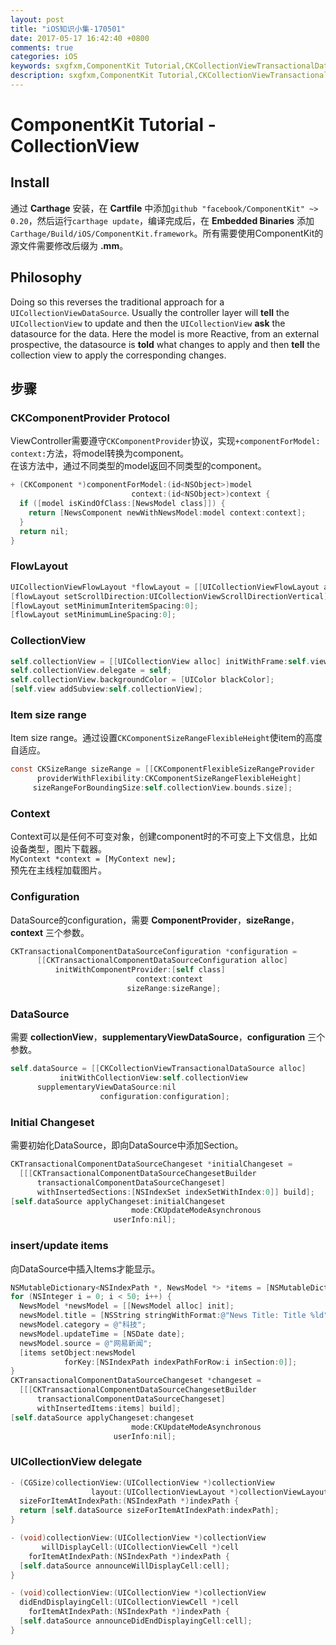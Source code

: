 ```yaml
---
layout: post
title: "iOS知识小集-170501"
date: 2017-05-17 16:42:40 +0800
comments: true
categories: iOS
keywords: sxgfxm,ComponentKit Tutorial,CKCollectionViewTransactionalDataSource
description: sxgfxm,ComponentKit Tutorial,CKCollectionViewTransactionalDataSource
---
```


# ComponentKit Tutorial - CollectionView

## Install
通过 **Carthage** 安装，在 **Cartfile** 中添加`github "facebook/ComponentKit" ~> 0.20`，然后运行`carthage update`，编译完成后，在 **Embedded Binaries** 添加`Carthage/Build/iOS/ComponentKit.framework`。所有需要使用ComponentKit的源文件需要修改后缀为 **.mm**。

## Philosophy
Doing so this reverses the traditional approach for a `UICollectionViewDataSource`. Usually the controller layer will **tell** the `UICollectionView` to update and then the `UICollectionView` **ask** the datasource for the data. Here the model is  more Reactive, from an external prospective, the datasource is **told** what changes to apply and then **tell** the collection view to apply the corresponding changes.

<!-- more -->

## 步骤
### CKComponentProvider Protocol

ViewController需要遵守`CKComponentProvider`协议，实现`+componentForModel: context:`方法，将model转换为component。  
在该方法中，通过不同类型的model返回不同类型的component。  

```objective-c
+ (CKComponent *)componentForModel:(id<NSObject>)model
                           context:(id<NSObject>)context {
  if ([model isKindOfClass:[NewsModel class]]) {
    return [NewsComponent newWithNewsModel:model context:context];
  }
  return nil;
}
```

### FlowLayout  

```objective-c
UICollectionViewFlowLayout *flowLayout = [[UICollectionViewFlowLayout alloc] init];
[flowLayout setScrollDirection:UICollectionViewScrollDirectionVertical];
[flowLayout setMinimumInteritemSpacing:0];
[flowLayout setMinimumLineSpacing:0];
```

### CollectionView  

```objective-c
self.collectionView = [[UICollectionView alloc] initWithFrame:self.view.bounds collectionViewLayout:flowLayout];
self.collectionView.delegate = self;
self.collectionView.backgroundColor = [UIColor blackColor];
[self.view addSubview:self.collectionView];
```

### Item size range  

Item size range。通过设置`CKComponentSizeRangeFlexibleHeight`使item的高度自适应。  

```objective-c
const CKSizeRange sizeRange = [[CKComponentFlexibleSizeRangeProvider
      providerWithFlexibility:CKComponentSizeRangeFlexibleHeight]
     sizeRangeForBoundingSize:self.collectionView.bounds.size];
```

### Context  

Context可以是任何不可变对象，创建component时的不可变上下文信息，比如设备类型，图片下载器。  
`MyContext *context = [MyContext new];`  
预先在主线程加载图片。  

### Configuration  

DataSource的configuration，需要 **ComponentProvider**，**sizeRange**，**context** 三个参数。  

```objective-c
CKTransactionalComponentDataSourceConfiguration *configuration =
      [[CKTransactionalComponentDataSourceConfiguration alloc]
          initWithComponentProvider:[self class]
                            context:context
                          sizeRange:sizeRange];
```

### DataSource  

需要 **collectionView**，**supplementaryViewDataSource**，**configuration** 三个参数。  

```objective-c
self.dataSource = [[CKCollectionViewTransactionalDataSource alloc]
           initWithCollectionView:self.collectionView
      supplementaryViewDataSource:nil
                    configuration:configuration];
```

### Initial Changeset  

需要初始化DataSource，即向DataSource中添加Section。  

```objective-c
CKTransactionalComponentDataSourceChangeset *initialChangeset =
  [[[CKTransactionalComponentDataSourceChangesetBuilder
      transactionalComponentDataSourceChangeset]
      withInsertedSections:[NSIndexSet indexSetWithIndex:0]] build];
[self.dataSource applyChangeset:initialChangeset
                           mode:CKUpdateModeAsynchronous
                       userInfo:nil];
```

### insert/update items  

向DataSource中插入Items才能显示。  

```objective-c
NSMutableDictionary<NSIndexPath *, NewsModel *> *items = [NSMutableDictionary new];
for (NSInteger i = 0; i < 50; i++) {
  NewsModel *newsModel = [[NewsModel alloc] init];
  newsModel.title = [NSString stringWithFormat:@"News Title: Title %ld", i];
  newsModel.category = @"科技";
  newsModel.updateTime = [NSDate date];
  newsModel.source = @"网易新闻";
  [items setObject:newsModel
            forKey:[NSIndexPath indexPathForRow:i inSection:0]];
}
CKTransactionalComponentDataSourceChangeset *changeset =
  [[[CKTransactionalComponentDataSourceChangesetBuilder
      transactionalComponentDataSourceChangeset]
      withInsertedItems:items] build];
[self.dataSource applyChangeset:changeset
                           mode:CKUpdateModeAsynchronous
                       userInfo:nil];
```

### UICollectionView delegate  

```objective-c
- (CGSize)collectionView:(UICollectionView *)collectionView
                  layout:(UICollectionViewLayout *)collectionViewLayout
  sizeForItemAtIndexPath:(NSIndexPath *)indexPath {
  return [self.dataSource sizeForItemAtIndexPath:indexPath];
}

- (void)collectionView:(UICollectionView *)collectionView
       willDisplayCell:(UICollectionViewCell *)cell
    forItemAtIndexPath:(NSIndexPath *)indexPath {
  [self.dataSource announceWillDisplayCell:cell];
}

- (void)collectionView:(UICollectionView *)collectionView
  didEndDisplayingCell:(UICollectionViewCell *)cell
    forItemAtIndexPath:(NSIndexPath *)indexPath {
  [self.dataSource announceDidEndDisplayingCell:cell];
}
```

